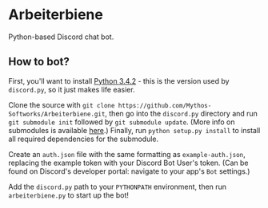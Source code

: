 # Arbeiterbiene
Python-based Discord chat bot.

## How to bot?
First, you'll want to install
[Python 3.4.2](https://www.python.org/downloads/release/python-342/) - this is
the version used by `discord.py`, so it just makes life easier.

Clone the source with
`git clone https://github.com/Mythos-Softworks/Arbeiterbiene.git`, then go into
the `discord.py` directory and run `git submodule init` followed by
`git submodule update`. (More info on submodules is available
[here](https://git-scm.com/book/en/v2/Git-Tools-Submodules).) Finally, run
`python setup.py install` to install all required dependencies for the
submodule.

Create an `auth.json` file with the same formatting as `example-auth.json`,
replacing the example token with your Discord Bot User's token. (Can be found on
Discord's developer portal: navigate to your app's `Bot` settings.)

Add the `discord.py` path to your `PYTHONPATH` environment, then run
`arbeiterbiene.py` to start up the bot!
